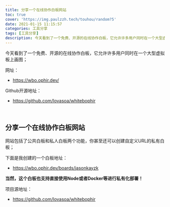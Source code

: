 ```yaml
---
title: 分享一个在线协作白板网站
toc: true
cover: 'https://img.paulzzh.tech/touhou/random?5'
date: 2021-01-15 11:15:57
categories: 工具分享
tags: [工具分享]
description: 今天看到了一个免费、开源的在线协作白板，它允许许多用户同时在一个大型虚拟板上画图；
---
```


今天看到了一个免费、开源的在线协作白板，它允许许多用户同时在一个大型虚拟板上画图；

网址：

-   https://wbo.ophir.dev/

Github开源地址：

-   https://github.com/lovasoa/whitebophir

<br/>

<!--more-->

## **分享一个在线协作白板网站**

网站包括了公共白板和私人白板两个功能，你甚至还可以创建自定义URL的私有白板；

下面是我创建的一个白板地址：

-   https://wbo.ophir.dev/boards/jasonkayzk

**当然，这个白板也支持直接使用Node或者Docker等进行私有化部署！**

项目源地址：

-   https://github.com/lovasoa/whitebophir

<br/>